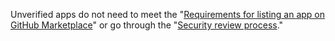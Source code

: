 Unverified apps do not need to meet the "[Requirements for listing an app on GitHub Marketplace](/marketplace/getting-started/requirements-for-listing-an-app-on-github-marketplace/)" or go through the "[Security review process](/marketplace/getting-started/security-review-process/)."